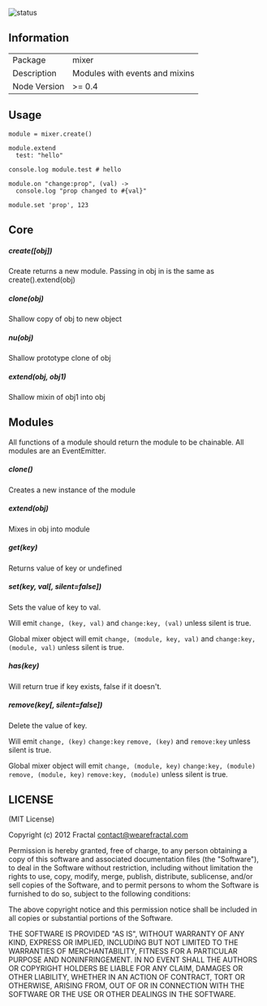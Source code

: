 ![status](https://secure.travis-ci.org/wearefractal/mixer.png?branch=master)

## Information

<table>
<tr> 
<td>Package</td><td>mixer</td>
</tr>
<tr>
<td>Description</td>
<td>Modules with events and mixins</td>
</tr>
<tr>
<td>Node Version</td>
<td>>= 0.4</td>
</tr>
</table>

## Usage

```coffee-script
module = mixer.create()

module.extend
  test: "hello"

console.log module.test # hello

module.on "change:prop", (val) ->
  console.log "prop changed to #{val}"

module.set 'prop', 123
```

## Core

##### create([obj])

Create returns a new module. Passing in obj in is the same as create().extend(obj)

##### clone(obj)

Shallow copy of obj to new object

##### nu(obj)

Shallow prototype clone of obj

##### extend(obj, obj1)

Shallow mixin of obj1 into obj

## Modules

All functions of a module should return the module to be chainable. All modules are an EventEmitter.

##### clone()

Creates a new instance of the module

##### extend(obj)

Mixes in obj into module

##### get(key)

Returns value of key or undefined

##### set(key, val[, silent=false])

Sets the value of key to val. 

Will emit ```change, (key, val)``` and ```change:key, (val)``` unless silent is true.

Global mixer object will emit ```change, (module, key, val)``` and ```change:key, (module, val)``` unless silent is true.

##### has(key)

Will return true if key exists, false if it doesn't.

##### remove(key[, silent=false])

Delete the value of key.

Will emit ```change, (key)``` ```change:key``` ```remove, (key)``` and ```remove:key``` unless silent is true.

Global mixer object will emit ```change, (module, key)``` ```change:key, (module)``` ```remove, (module, key)``` ```remove:key, (module)``` unless silent is true.

## LICENSE

(MIT License)

Copyright (c) 2012 Fractal <contact@wearefractal.com>

Permission is hereby granted, free of charge, to any person obtaining
a copy of this software and associated documentation files (the
"Software"), to deal in the Software without restriction, including
without limitation the rights to use, copy, modify, merge, publish,
distribute, sublicense, and/or sell copies of the Software, and to
permit persons to whom the Software is furnished to do so, subject to
the following conditions:

The above copyright notice and this permission notice shall be
included in all copies or substantial portions of the Software.

THE SOFTWARE IS PROVIDED "AS IS", WITHOUT WARRANTY OF ANY KIND,
EXPRESS OR IMPLIED, INCLUDING BUT NOT LIMITED TO THE WARRANTIES OF
MERCHANTABILITY, FITNESS FOR A PARTICULAR PURPOSE AND
NONINFRINGEMENT. IN NO EVENT SHALL THE AUTHORS OR COPYRIGHT HOLDERS BE
LIABLE FOR ANY CLAIM, DAMAGES OR OTHER LIABILITY, WHETHER IN AN ACTION
OF CONTRACT, TORT OR OTHERWISE, ARISING FROM, OUT OF OR IN CONNECTION
WITH THE SOFTWARE OR THE USE OR OTHER DEALINGS IN THE SOFTWARE.
